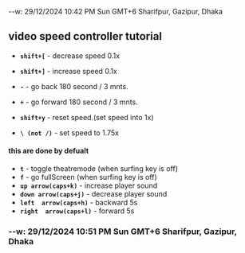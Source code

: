 --w: 29/12/2024 10:42 PM Sun GMT+6 Sharifpur, Gazipur, Dhaka

## video speed controller tutorial

- **`shift+[`** - decrease speed 0.1x
- **`shift+]`** - increase speed 0.1x
- **`-`** - go back 180 second / 3 mnts.
- **`+`** - go forward 180 second / 3 mnts.

- **`shift+y`** - reset speed.(set speed into 1x)
- **`\ (not /)`** - set speed to 1.75x

#### this are done by defualt

- **`t`** - toggle theatremode (when surfing key is off)
- **`f`** - go fullScreen (when surfing key is off)
- **`up arrow(caps+k)`** - increase player sound
- **`down arrow(caps+j)`** - decrease player sound
- **`left  arrow(caps+h)`** - backward 5s
- **`right  arrow(caps+l)`** - forward 5s

### --w: 29/12/2024 10:51 PM Sun GMT+6 Sharifpur, Gazipur, Dhaka
